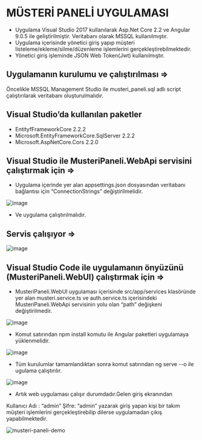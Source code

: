 # MÜSTERİ PANELİ UYGULAMASI

* Uygulama Visual Studio 2017 kullanılarak Asp.Net Core 2.2 ve Angular 9.0.5 ile geliştirilmiştir. Veritabanı olarak MSSQL kullanılmıştır.
* Uygulama içerisinde yönetici giriş yapıp müşteri listeleme/ekleme/silme/düzenleme işlemlerini gerçekleştirebilmektedir.
* Yönetici giriş işleminde JSON Web Token(Jwt) kullanılmıştır.


## Uygulamanın kurulumu ve çalıştırılması =>
Öncelikle MSSQL Management Studio ile musteri_paneli.sql adlı script  çalıştırılarak veritabanı oluşturulmalıdır.

## Visual Studio’da kullanılan paketler
* EntityfFrameworkCore 2.2.2
* Microsoft.EntityFrameworkCore.SqlServer 2.2.2
* Microsoft.AspNetCore.Cors 2.2.0

## Visual Studio ile MusteriPaneli.WebApi servisini çalıştırmak için =>

* Uygulama içerinde yer alan appsettings.json dosyasından veritabanı bağlantısı için “ConnectionStrings” değiştirilmelidir. 


 ![image](https://user-images.githubusercontent.com/48556212/77822137-15a0ff00-7101-11ea-8d46-ed0d699fec25.png)





 * Ve uygulama çalıştırılmalıdır.
 
## Servis çalışıyor =>
![image](https://user-images.githubusercontent.com/48556212/77822162-4b45e800-7101-11ea-9973-c58964064219.png)

 
## Visual Studio Code ile uygulamanın önyüzünü (MusteriPaneli.WebUI) çalıştırmak için =>
*	MusteriPaneli.WebUI uygulaması içerisinde src/app/services klasöründe yer alan musteri.service.ts ve auth.service.ts içerisindeki  MusteriPaneli.WebApi servisinin yolu olan “path” değişkeni değiştirilmedir.

![image](https://user-images.githubusercontent.com/48556212/77822171-59940400-7101-11ea-9835-bef00642e0e1.png)

*	Komut satırından npm install komutu ile Angular paketleri uygulamaya yüklenmelidir.

![image](https://user-images.githubusercontent.com/48556212/77822179-69134d00-7101-11ea-83e0-6af587aa72de.png)
 

*	Tüm kurulumlar tamamlandıktan sonra komut satırından ng serve --o ile ugulama çalıştırılır.

![image](https://user-images.githubusercontent.com/48556212/77822182-7597a580-7101-11ea-8a1b-9887251457a6.png)
 

*	Artık web uygulaması çalışır durumdadır.Gelen giriş ekranından 

Kullanıcı Adı : “admin”
Şifre: “admin” yazarak giriş yapan kişi bir takım müşteri işlemlerini gerçekleştirebilip dilerse uygulamadan çıkış yapabilmektedir.


![musteri-paneli-demo](https://user-images.githubusercontent.com/48556212/85897245-9b1c7400-b802-11ea-9fb4-04bc6f73c7d5.gif)

